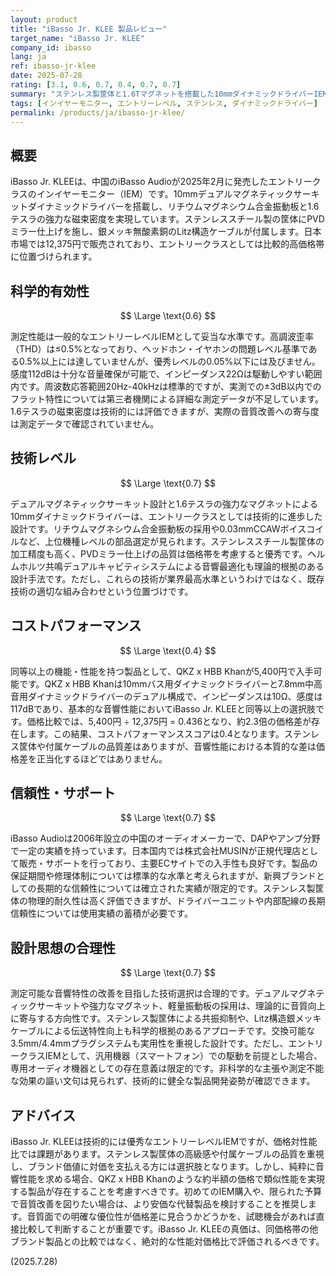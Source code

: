 ```yaml
---
layout: product
title: "iBasso Jr. KLEE 製品レビュー"
target_name: "iBasso Jr. KLEE"
company_id: ibasso
lang: ja
ref: ibasso-jr-klee
date: 2025-07-28
rating: [3.1, 0.6, 0.7, 0.4, 0.7, 0.7]
summary: "ステンレス製筐体と1.6Tマグネットを搭載した10mmダイナミックドライバーIEMですが、同等機能の安価な代替製品が存在するため、コストパフォーマンスに課題があります。"
tags: [インイヤーモニター, エントリーレベル, ステンレス, ダイナミックドライバー]
permalink: /products/ja/ibasso-jr-klee/
---
```

## 概要

iBasso Jr. KLEEは、中国のiBasso Audioが2025年2月に発売したエントリークラスのインイヤーモニター（IEM）です。10mmデュアルマグネティックサーキットダイナミックドライバーを搭載し、リチウムマグネシウム合金振動板と1.6テスラの強力な磁束密度を実現しています。ステンレススチール製の筐体にPVDミラー仕上げを施し、銀メッキ無酸素銅のLitz構造ケーブルが付属します。日本市場では12,375円で販売されており、エントリークラスとしては比較的高価格帯に位置づけられます。

## 科学的有効性

$$ \Large \text{0.6} $$

測定性能は一般的なエントリーレベルIEMとして妥当な水準です。高調波歪率（THD）は≤0.5%となっており、ヘッドホン・イヤホンの問題レベル基準である0.5%以上には達していませんが、優秀レベルの0.05%以下には及びません。感度112dBは十分な音量確保が可能で、インピーダンス22Ωは駆動しやすい範囲内です。周波数応答範囲20Hz-40kHzは標準的ですが、実測での±3dB以内でのフラット特性については第三者機関による詳細な測定データが不足しています。1.6テスラの磁束密度は技術的には評価できますが、実際の音質改善への寄与度は測定データで確認されていません。

## 技術レベル

$$ \Large \text{0.7} $$

デュアルマグネティックサーキット設計と1.6テスラの強力なマグネットによる10mmダイナミックドライバーは、エントリークラスとしては技術的に進歩した設計です。リチウムマグネシウム合金振動板の採用や0.03mmCCAWボイスコイルなど、上位機種レベルの部品選定が見られます。ステンレススチール製筐体の加工精度も高く、PVDミラー仕上げの品質は価格帯を考慮すると優秀です。ヘルムホルツ共鳴デュアルキャビティシステムによる音響最適化も理論的根拠のある設計手法です。ただし、これらの技術が業界最高水準というわけではなく、既存技術の適切な組み合わせという位置づけです。

## コストパフォーマンス

$$ \Large \text{0.4} $$

同等以上の機能・性能を持つ製品として、QKZ x HBB Khanが5,400円で入手可能です。QKZ x HBB Khanは10mmバス用ダイナミックドライバーと7.8mm中高音用ダイナミックドライバーのデュアル構成で、インピーダンスは10Ω、感度は117dBであり、基本的な音響性能においてiBasso Jr. KLEEと同等以上の選択肢です。価格比較では、5,400円 ÷ 12,375円 = 0.436となり、約2.3倍の価格差が存在します。この結果、コストパフォーマンススコアは0.4となります。ステンレス筐体や付属ケーブルの品質差はありますが、音響性能における本質的な差は価格差を正当化するほどではありません。

## 信頼性・サポート

$$ \Large \text{0.7} $$

iBasso Audioは2006年設立の中国のオーディオメーカーで、DAPやアンプ分野で一定の実績を持っています。日本国内では株式会社MUSINが正規代理店として販売・サポートを行っており、主要ECサイトでの入手性も良好です。製品の保証期間や修理体制については標準的な水準と考えられますが、新興ブランドとしての長期的な信頼性については確立された実績が限定的です。ステンレス製筐体の物理的耐久性は高く評価できますが、ドライバーユニットや内部配線の長期信頼性については使用実績の蓄積が必要です。

## 設計思想の合理性

$$ \Large \text{0.7} $$

測定可能な音響特性の改善を目指した技術選択は合理的です。デュアルマグネティックサーキットや強力なマグネット、軽量振動板の採用は、理論的に音質向上に寄与する方向性です。ステンレス製筐体による共振抑制や、Litz構造銀メッキケーブルによる伝送特性向上も科学的根拠のあるアプローチです。交換可能な3.5mm/4.4mmプラグシステムも実用性を重視した設計です。ただし、エントリークラスIEMとして、汎用機器（スマートフォン）での駆動を前提とした場合、専用オーディオ機器としての存在意義は限定的です。非科学的な主張や測定不能な効果の謳い文句は見られず、技術的に健全な製品開発姿勢が確認できます。

## アドバイス

iBasso Jr. KLEEは技術的には優秀なエントリーレベルIEMですが、価格対性能比では課題があります。ステンレス製筐体の高級感や付属ケーブルの品質を重視し、ブランド価値に対価を支払える方には選択肢となります。しかし、純粋に音響性能を求める場合、QKZ x HBB Khanのような約半額の価格で類似性能を実現する製品が存在することを考慮すべきです。初めてのIEM購入や、限られた予算で音質改善を図りたい場合は、より安価な代替製品を検討することを推奨します。音質面での明確な優位性が価格差に見合うかどうかを、試聴機会があれば直接比較して判断することが重要です。iBasso Jr. KLEEの真価は、同価格帯の他ブランド製品との比較ではなく、絶対的な性能対価格比で評価されるべきです。

(2025.7.28)
